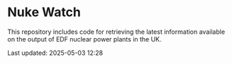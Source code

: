 # Nuke Watch

This repository includes code for retrieving the latest information available on the output of EDF nuclear power plants in the UK.

Last updated: 2025-05-03 12:28